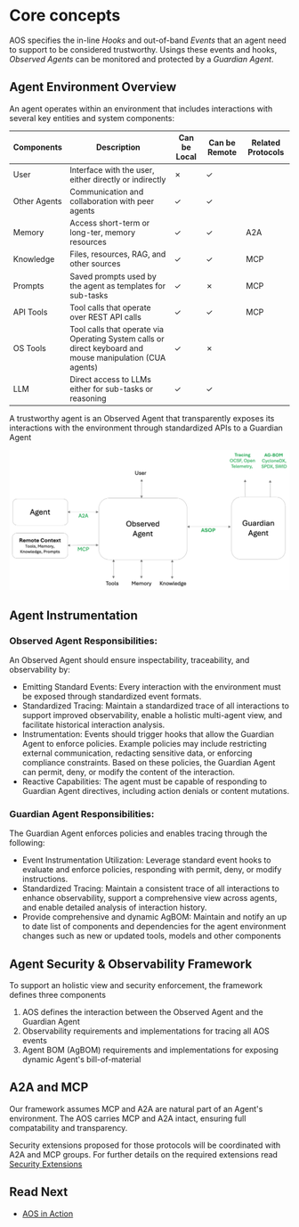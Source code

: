# Core concepts

AOS specifies the in-line _Hooks_ and out-of-band _Events_ that an agent need to support to be considered trustworthy.
Usings these events and hooks, _Observed Agents_ can be monitored and protected by a _Guardian Agent_.

## Agent Environment Overview

An agent operates within an environment that includes interactions with several key entities and system components:

| Components | Description | Can be Local | Can be Remote | Related Protocols |
|--|--|--|--|--|
| User | Interface with the user, either directly or indirectly | ✗ | ✓ | |
| Other Agents | Communication and collaboration with peer agents | ✓ | ✓ | |
| Memory | Access short-term or long-ter, memory resources | ✓ | ✓ | A2A |
| Knowledge | Files, resources, RAG, and other sources | ✓ | ✓ | MCP |
| Prompts | Saved prompts used by the agent as templates for sub-tasks | ✓ | ✗ | MCP |
| API Tools | Tool calls that operate over REST API calls | ✓ | ✓ | MCP |
| OS Tools | Tool calls that operate via Operating System calls or direct keyboard and mouse manipulation (CUA agents) | ✓ | ✗ | |
| LLM | Direct access to LLMs either for sub-tasks or reasoning | ✓ | ✓ | |

A trustworthy agent is an Observed Agent that transparently exposes its interactions with the environment through standardized APIs to a Guardian Agent

![Agent Diagram](../assets/agent_env.png "Agent Environment Diagram")

## Agent Instrumentation

### Observed Agent Responsibilities:
An Observed Agent should ensure inspectability, traceability, and observability by:

- Emitting Standard Events: Every interaction with the environment must be exposed through standardized event formats.
- Standardized Tracing: Maintain a standardized trace of all interactions to support improved observability, enable a holistic multi-agent view, and facilitate historical interaction analysis.
- Instrumentation: Events should trigger hooks that allow the Guardian Agent to enforce policies. Example policies may include restricting external communication, redacting sensitive data, or enforcing compliance constraints. Based on these policies, the Guardian Agent can permit, deny, or modify the content of the interaction.
- Reactive Capabilities: The agent must be capable of responding to Guardian Agent directives, including action denials or content mutations.

### Guardian Agent Responsibilities:
The Guardian Agent enforces policies and enables tracing through the following:

- Event Instrumentation Utilization: Leverage standard event hooks to evaluate and enforce policies, responding with permit, deny, or modify instructions.
- Standardized Tracing: Maintain a consistent trace of all interactions to enhance observability, support a comprehensive view across agents, and enable detailed analysis of interaction history.
- Provide comprehensive and dynamic AgBOM: Maintain and notify an up to date list of components and dependencies for the agent environment changes such as new or updated tools, models and other components

## Agent Security & Observability Framework

To support an holistic view and security enforcement, the framework defines three components

1. AOS defines the interaction between the Observed Agent and the Guardian Agent
2. Observability requirements and implementations for tracing all AOS events
3. Agent BOM (AgBOM) requirements and implementations for exposing dynamic Agent's bill-of-material

## A2A and MCP

Our framework assumes MCP and A2A are natural part of an Agent's environment.
The AOS carries MCP and A2A intact, ensuring full compatability and transparency.

Security extensions proposed for those protocols will be coordinated with A2A and MCP groups.
For further details on the required extensions read [Security Extensions](./docs/topics/security_extensions/README.md)

## Read Next

- [AOS in Action](./topics/AOS_in_action.md)
